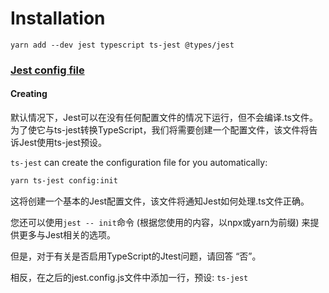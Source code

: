 # Installation

```shell
yarn add --dev jest typescript ts-jest @types/jest
```



### [Jest config file](https://kulshekhar.github.io/ts-jest/docs/getting-started/installation#jest-config-file)

#### Creating

默认情况下，Jest可以在没有任何配置文件的情况下运行，但不会编译.ts文件。为了使它与ts-jest转换TypeScript，我们将需要创建一个配置文件，该文件将告诉Jest使用ts-jest预设。

`ts-jest` can create the configuration file for you automatically:

```sh
yarn ts-jest config:init
```

这将创建一个基本的Jest配置文件，该文件将通知Jest如何处理.ts文件正确。

您还可以使用`jest -- init`命令 (根据您使用的内容，以npx或yarn为前缀) 来提供更多与Jest相关的选项。

但是，对于有关是否启用TypeScript的Jtest问题，请回答 “否”。

相反，在之后的jest.config.js文件中添加一行，预设: `ts-jest`

